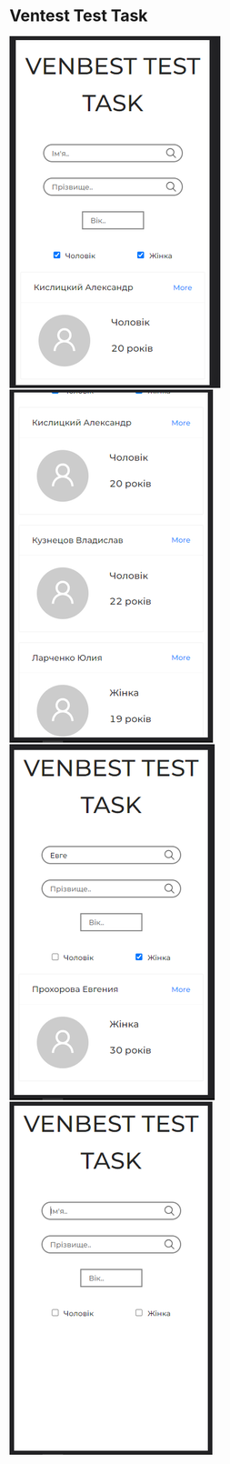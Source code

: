 # Ventest Test Task

![screen1](assets/screen1.PNG?raw=true)
![screen2](assets/screen2.PNG?raw=true)
![screen3](assets/screen3.PNG?raw=true)
![screen4](assets/screen4.PNG?raw=true)



